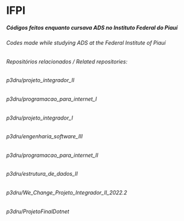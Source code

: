 # IFPI
##### Códigos feitos enquanto cursava ADS no Instituto Federal do Piauí
###### Codes made while studying ADS at the Federal Institute of Piauí

###### Repositórios relacionados / Related repositories:
###### p3dru/projeto_integrador_II
###### p3dru/programacao_para_internet_I
###### p3dru/projeto_integrador_I
###### p3dru/engenharia_software_III
###### p3dru/programacao_para_internet_II
###### p3dru/estrutura_de_dados_II
###### p3dru/We_Change_Projeto_Integrador_II_2022.2
###### p3dru/ProjetoFinalDotnet
